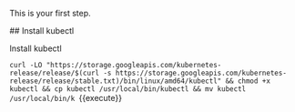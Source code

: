 This is your first step.

## Install kubectl

Install kubectl

`curl -LO "https://storage.googleapis.com/kubernetes-release/release/$(curl -s https://storage.googleapis.com/kubernetes-release/release/stable.txt)/bin/linux/amd64/kubectl" && chmod +x kubectl && cp kubectl /usr/local/bin/kubectl && mv kubectl /usr/local/bin/k `{{execute}}




